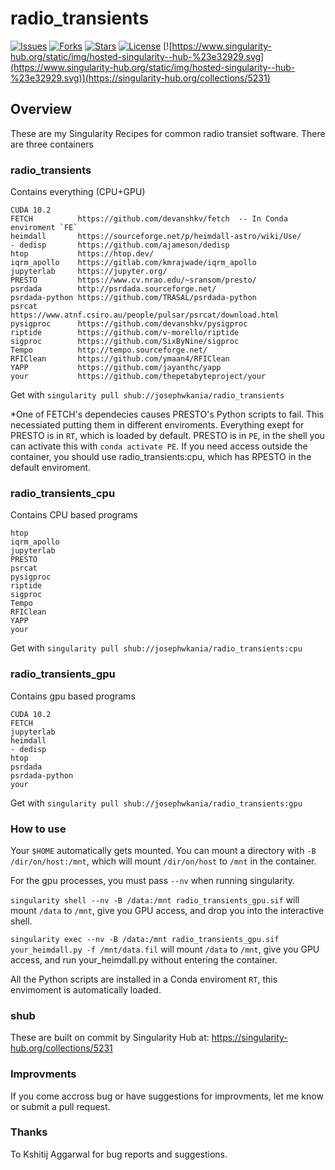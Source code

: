 # radio_transients


[![Issues](https://img.shields.io/github/issues/josephwkania/radio_transients?style=flat-square)]()
[![Forks](https://img.shields.io/github/forks/josephwkania/radio_transients?style=flat-square)]()
[![Stars](https://img.shields.io/github/stars/josephwkania/radio_transients?style=flat-square)]()
[![License](https://img.shields.io/github/license/josephwkania/radio_transients?style=flat-square)]()
[![https://www.singularity-hub.org/static/img/hosted-singularity--hub-%23e32929.svg](https://www.singularity-hub.org/static/img/hosted-singularity--hub-%23e32929.svg)](https://singularity-hub.org/collections/5231)


## Overview

These are my Singularity Recipes for common radio transiet software.
There are three containers

### radio_transients
Contains everything (CPU+GPU)
 
    CUDA 10.2
    FETCH          https://github.com/devanshkv/fetch  -- In Conda enviroment `FE`
    heimdall       https://sourceforge.net/p/heimdall-astro/wiki/Use/
    - dedisp       https://github.com/ajameson/dedisp
    htop           https://htop.dev/
    iqrm_apollo    https://gitlab.com/kmrajwade/iqrm_apollo
    jupyterlab     https://jupyter.org/
    PRESTO         https://www.cv.nrao.edu/~sransom/presto/
    psrdada        http://psrdada.sourceforge.net/
    psrdada-python https://github.com/TRASAL/psrdada-python
    psrcat         https://www.atnf.csiro.au/people/pulsar/psrcat/download.html
    pysigproc      https://github.com/devanshkv/pysigproc
    riptide        https://github.com/v-morello/riptide
    sigproc        https://github.com/SixByNine/sigproc
    Tempo          http://tempo.sourceforge.net/
    RFIClean       https://github.com/ymaan4/RFIClean
    YAPP           https://github.com/jayanthc/yapp
    your           https://github.com/thepetabyteproject/your

Get with
`singularity pull shub://josephwkania/radio_transients`

*One of FETCH's dependecies causes PRESTO's Python scripts to fail. 
This necessiated putting them in different enviroments. 
Everything exept for PRESTO is in `RT`, which is loaded by default.
PRESTO is in `PE`, in the shell you can activate this 
with `conda activate PE`. If you need access outside the container,
you should use radio_transients:cpu, which has RPESTO in the default enviroment. 

### radio_transients_cpu
Contains CPU based programs

    htop
    iqrm_apollo
    jupyterlab   
    PRESTO
    psrcat
    pysigproc
    riptide
    sigproc
    Tempo 
    RFIClean
    YAPP  
    your

Get with
`singularity pull shub://josephwkania/radio_transients:cpu`  

### radio_transients_gpu
Contains gpu based programs

    CUDA 10.2
    FETCH      
    jupyterlab
    heimdall
    - dedisp
    htop 
    psrdada 
    psrdada-python
    your

Get with
`singularity pull shub://josephwkania/radio_transients:gpu`

### How to use
Your `$HOME` automatically gets mounted.
You can mount a directory with `-B /dir/on/host:/mnt`, which will mount `/dir/on/host` to `/mnt` in the container. 

For the gpu processes, you must pass `--nv` when running singularity.

`singularity shell --nv -B /data:/mnt radio_transients_gpu.sif` 
will mount `/data` to `/mnt`, give you GPU access, and drop you into the interactive shell. 

`singularity exec --nv -B /data:/mnt radio_transients_gpu.sif your_heimdall.py -f /mnt/data.fil` 
will mount `/data` to `/mnt`, give you GPU access, and run your_heimdall.py without entering the container.

All the Python scripts are installed in a Conda enviroment `RT`, this envimoment is automatically loaded.

### shub
These are built on commit by Singularity Hub at: https://singularity-hub.org/collections/5231

### Improvments
If you come accross bug or have suggestions for improvments, let me know or submit a pull request.

### Thanks
To Kshitij Aggarwal for bug reports and suggestions.
